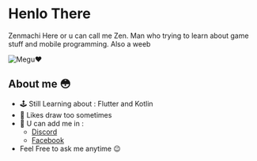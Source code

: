 # Henlo There 
Zenmachi Here or u can call me Zen. Man who trying to learn about game stuff and mobile programming. Also a weeb

![Megu❤](https://media.giphy.com/media/GcLLdwoMWd2A8/giphy.gif)

## About me 😳

- 🕹 Still Learning about : Flutter and Kotlin
- 🎨 Likes draw too sometimes
- 👋 U can add me in : 
  - [Discord](https://discord.gg/user/Dokari4#8865)
  - [Facebook](https://web.facebook.com/zen.machi.50/)
- Feel Free to ask me anytime 😉
